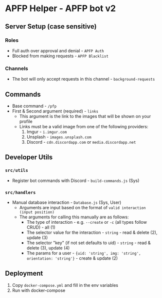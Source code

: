 # APFP Helper - APFP bot v2
## Server Setup (case sensitive)
### Roles
* Full auth over approval and denial - `APFP Auth`
* Blocked from making requests - `APFP Blacklist`
### Channels
* The bot will only accept requests in this channel - `background-requests`
## Commands
* Base command - `/pfp`
* First & Second argument (required) - `links`
  * This argument is the link to the images that will be shown on your profile
  * Links must be a valid image from one of the following providers:
    1. Imgur - `i.imgur.com`
    2. Unsplash - `images.unsplash.com`
    3. Discord - `cdn.discordapp.com` or `media.discordapp.net`
## Developer Utils
### `src/utils`
* Register bot commands with Discord - `build-commands.js` (Sys)
### `src/handlers`
* Manual database interaction - `Database.js` (Sys, User)
  * Arguments are input based on the format of `valid interaction (input position)`
  * The arguments for calling this manually are as follows:
    * The type of interaction - e.g. `--create` or `-c` (all types follow CRUD) - all (1)
    * The selector value for the interaction - `string` - read & delete (2), update (3)
    * The selector "key" (if not set defaults to uid) - `string` - read & delete (3), update (4)
    * The params for a user - `{uid: 'string', img: 'string', orientation: 'string'}` - create & update (2)
## Deployment
1. Copy `docker-compose.yml` and fill in the env variables
2. Run with docker-compose